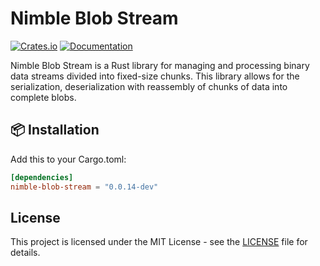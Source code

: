 # Nimble Blob Stream

[![Crates.io](https://img.shields.io/crates/v/blob-stream)](https://crates.io/crates/blob-stream)
[![Documentation](https://docs.rs/blob-stream/badge.svg)](https://docs.rs/blob-stream)

Nimble Blob Stream is a Rust library for managing and processing binary data streams divided into fixed-size chunks.
This library allows for the serialization, deserialization with reassembly of chunks of data into complete blobs.

## 📦 Installation

Add this to your Cargo.toml:

```toml
[dependencies]
nimble-blob-stream = "0.0.14-dev"
```

## License

This project is licensed under the MIT License - see the [LICENSE](LICENSE) file for details.
